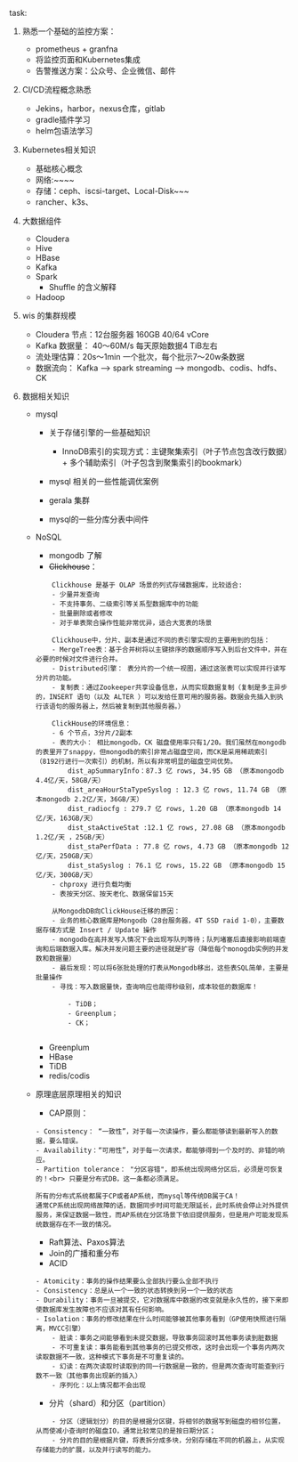 task:

1. 熟悉一个基础的监控方案：
	
	- prometheus + granfna
	- 将监控页面和Kubernetes集成
	- 告警推送方案：公众号、企业微信、邮件
	
2. CI/CD流程概念熟悉

	- Jekins，harbor，nexus仓库，gitlab
	- gradle插件学习
	- helm包语法学习
	
3. Kubernetes相关知识

	- 基础核心概念
	- 网络:~~~~
	- 存储：ceph、iscsi-target、Local-Disk~~~
	- rancher、k3s、
	
4. 大数据组件
	
	- Cloudera
	- Hive
	- HBase
	- Kafka
	- Spark
		- Shuffle 的含义解释
	- Hadoop

5. wis 的集群规模
    
    - Cloudera 节点：12台服务器 160GB 40/64 vCore
    - Kafka 数据量： 40～60M/s 每天原始数据4 TiB左右
    - 流处理估算：20s～1min 一个批次，每个批示7～20w条数据
    - 数据流向： Kafka --> spark streaming --> mongodb、codis、hdfs、CK
    
6. 数据相关知识

    - mysql
        - 关于存储引擎的一些基础知识
            - InnoDB索引的实现方式：主键聚集索引（叶子节点包含改行数据）+ 多个辅助索引（叶子包含到聚集索引的bookmark）
            
        - mysql 相关的一些性能调优案例
        - gerala 集群
        - mysql的一些分库分表中间件
        
    - NoSQL
        - mongodb 了解
        - ~~Clickhouse~~：
        ```
            Clickhouse 是基于 OLAP 场景的列式存储数据库，比较适合:
            - 少量并发查询
            - 不支持事务、二级索引等关系型数据库中的功能
            - 批量删除或者修改
            - 对于单表聚合操作性能非常优异，适合大宽表的场景
            
            Clickhouse中，分片、副本是通过不同的表引擎实现的主要用到的包括：
            - MergeTree表：基于合并树将以主键排序的数据顺序写入到后台文件中，并在必要的时候对文件进行合并。
            - Distributed引擎： 表分片的一个统一视图，通过这张表可以实现并行读写分片的功能。
            - 复制表：通过Zookeeper共享设备信息，从而实现数据复制（复制是多主异步的，INSERT 语句（以及 ALTER ）可以发给任意可用的服务器。数据会先插入到执行该语句的服务器上，然后被复制到其他服务器。）
      
            ClickHouse的环境信息：
            - 6 个节点，3分片/2副本
            - 表的大小： 相比mongodb，CK 磁盘使用率只有1/20。我们虽然在mongodb的表里开了snappy，但mongodb的索引非常占磁盘空间，而CK是采用稀疏索引（8192行进行一次索引）的机制，所以有非常明显的磁盘空间优势。
                dist_apSummaryInfo：87.3 亿 rows, 34.95 GB （原本mongodb 4.4亿/天，58GB/天）
                dist_areaHourStaTypeSyslog : 12.3 亿 rows, 11.74 GB （原本mongodb 2.2亿/天，36GB/天）
                dist_radiocfg : 279.7 亿 rows, 1.20 GB （原本mongodb 14亿/天，163GB/天）
                dist_staActiveStat :12.1 亿 rows, 27.08 GB （原本mongodb 1.2亿/天 ，25GB/天）
                dist_staPerfData : 77.8 亿 rows, 4.73 GB （原本mongodb 12亿/天，250GB/天）
                dist_staSyslog : 76.1 亿 rows, 15.22 GB （原本mongodb 15亿/天，300GB/天）
            - chproxy 进行负载均衡
            - 表按天分区、按天老化、数据保留15天
      
            从MongodbDB向ClickHouse迁移的原因：
            - 业务的核心数据库是Mongodb（28台服务器，4T SSD raid 1-0），主要数据存储方式是 Insert / Update 操作
            - mongodb在高并发写入情况下会出现写队列等待；队列堵塞后直接影响前端查询和后端数据入库。解决并发问题主要的途径就是扩容（降低每个monogdb实例的并发数和数据量）
            - 最后发现：可以将6张批处理的打表从Mongodb移出，这些表SQL简单，主要是批量操作
            - 寻找：写入数据量快，查询响应也能得秒级别，成本较低的数据库！
                
                - TiDB；
                - Greenplum；
                - CK；
      

        ```
        
        - Greenplum
        - HBase 
        - TiDB
        - redis/codis
        
    - 原理底层原理相关的知识
        - CAP原则：
        ```
        - Consistency： “一致性”，对于每一次读操作，要么都能够读到最新写入的数据，要么错误。
        - Availability：“可用性”，对于每一次请求，都能够得到一个及时的、非错的响应。
        - Partition tolerance： "分区容错"，即系统出现网络分区后，必须是可恢复的！<br> 只要是分布式DB，这一条都必须满足。
        
        所有的分布式系统都属于CP或者AP系统，而mysql等传统DB属于CA！
        通常CP系统出现网络故障的话，数据同步时间可能无限延长，此时系统会停止对外提供服务，来保证数据一致性，而AP系统在分区场景下依旧提供服务，但是用户可能发现系统数据存在不一致的情况。
        ```
        - Raft算法、Paxos算法
        - Join的广播和重分布
        - ACID
        ```
        - Atomicity：事务的操作结果要么全部执行要么全部不执行
        - Consistency：总是从一个一致的状态转换到另一个一致的状态
        - Durability：事务一旦被提交，它对数据库中数据的改变就是永久性的，接下来即使数据库发生故障也不应该对其有任何影响。
        - Isolation：事务的修改结果在什么时间能够被其他事务看到（GP使用快照进行隔离，MVCC引擎）
            - 脏读：事务之间能够看到未提交数据，导致事务回滚时其他事务读到脏数据
            - 不可重复读：事务能看到其他事务的已提交修改，这时会出现一个事务内两次读取数据不一致，这种模式下事务是不可重复读的。
            - 幻读：在两次读取时读取到的同一行数据是一致的，但是两次查询可能查到行数不一致（其他事务出现新的插入）
            - 序列化：以上情况都不会出现
        ```
        - 分片（shard）和分区（partition）
        ```
            - 分区（逻辑划分）的目的是根据分区键，将相邻的数据写到磁盘的相邻位置，从而使减小查询时的磁盘IO，通常比较常见的是按日期分区；
            - 分片的目的是根据片键，将表拆分成多块，分别存储在不同的机器上，从实现存储能力的扩展，以及并行读写的能力。
        ```
        
            